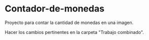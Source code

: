 # Contador-de-monedas

Proyecto para contar la cantidad de monedas en una imagen.

Hacer los cambios pertinentes en la carpeta "Trabajo combinado".
